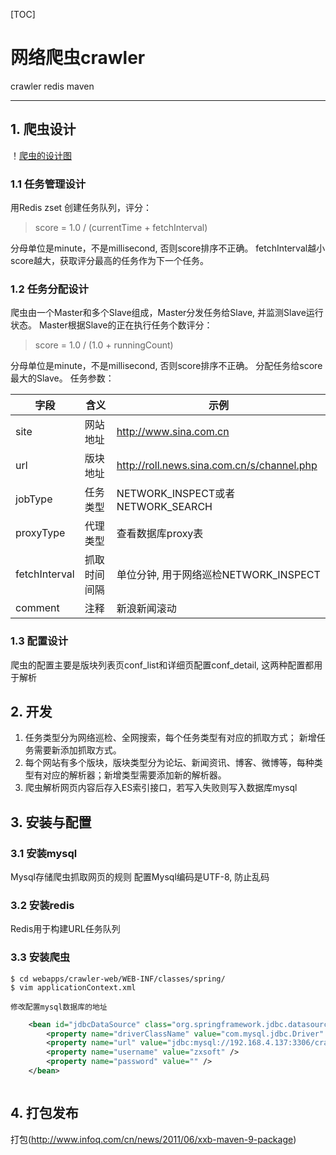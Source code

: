 [TOC]

网络爬虫crawler
=======

crawler redis maven

---

## 1. 爬虫设计
！[爬虫的设计图]()
### 1.1 任务管理设计
用Redis zset 创建任务队列，评分：
> score = 1.0 / (currentTime + fetchInterval)

分母单位是minute，不是millisecond, 否则score排序不正确。
fetchInterval越小score越大，获取评分最高的任务作为下一个任务。

### 1.2 任务分配设计
爬虫由一个Master和多个Slave组成，Master分发任务给Slave, 并监测Slave运行状态。
Master根据Slave的正在执行任务个数评分：
> score = 1.0 / (1.0 + runningCount)

分母单位是minute，不是millisecond, 否则score排序不正确。
分配任务给score最大的Slave。
任务参数：

字段      | 含义    |示例
----------|---------|-------
site    |网站地址   |http://www.sina.com.cn
url     |版块地址   |http://roll.news.sina.com.cn/s/channel.php
jobType |任务类型   |NETWORK_INSPECT或者NETWORK_SEARCH
proxyType   |代理类型   |查看数据库proxy表
fetchInterval   |抓取时间间隔 |单位分钟, 用于网络巡检NETWORK_INSPECT
comment	| 注释	| 新浪新闻滚动

### 1.3 配置设计
爬虫的配置主要是版块列表页conf_list和详细页配置conf_detail, 这两种配置都用于解析


## 2. 开发

 1. 任务类型分为网络巡检、全网搜索，每个任务类型有对应的抓取方式； 新增任务需要新添加抓取方式。
 2. 每个网站有多个版块，版块类型分为论坛、新闻资讯、博客、微博等，每种类型有对应的解析器；新增类型需要添加新的解析器。
 3. 爬虫解析网页内容后存入ES索引接口，若写入失败则写入数据库mysql

## 3. 安装与配置

### 3.1 安装mysql
Mysql存储爬虫抓取网页的规则
配置Mysql编码是UTF-8, 防止乱码
### 3.2 安装redis
Redis用于构建URL任务队列
### 3.3 安装爬虫


    $ cd webapps/crawler-web/WEB-INF/classes/spring/
    $ vim applicationContext.xml
    
    修改配置mysql数据库的地址
    
```xml
    <bean id="jdbcDataSource" class="org.springframework.jdbc.datasource.DriverManagerDataSource">
		<property name="driverClassName" value="com.mysql.jdbc.Driver" />
		<property name="url" value="jdbc:mysql://192.168.4.137:3306/crawler?useUnicode=true&amp;characterEncoding=UTF-8" />
		<property name="username" value="zxsoft" />
		<property name="password" value="" />
	</bean>
```
```java


```


## 4. 打包发布
打包(http://www.infoq.com/cn/news/2011/06/xxb-maven-9-package)





